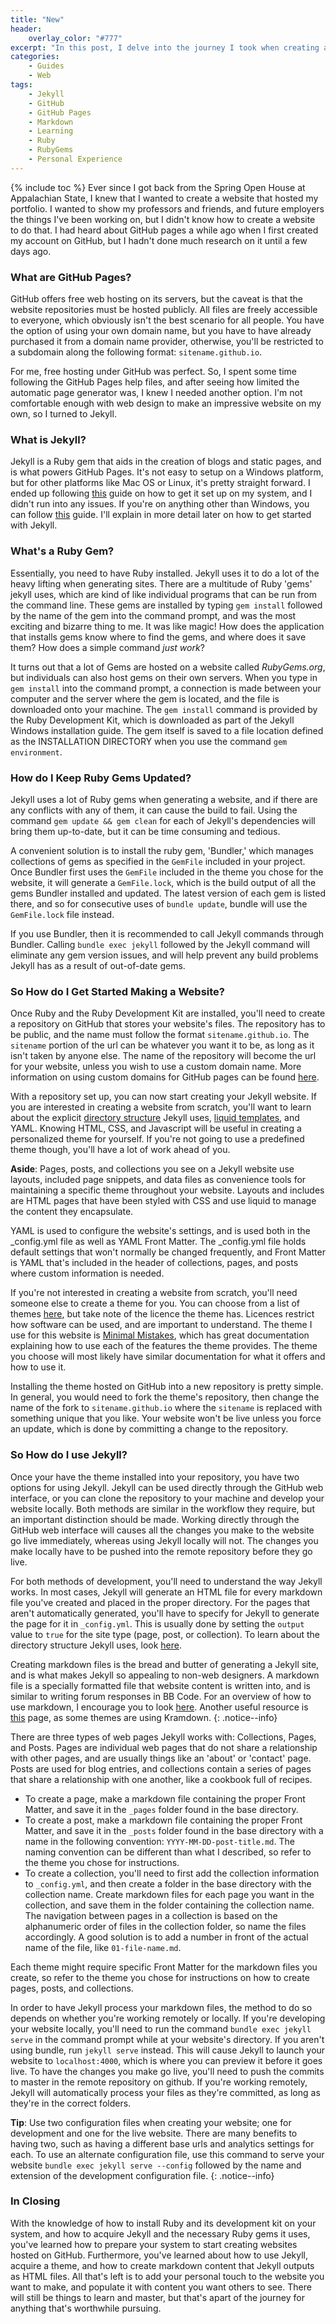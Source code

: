 ```yaml
---
title: "New"
header:
    overlay_color: "#777"
excerpt: "In this post, I delve into the journey I took when creating a personal website using jekyll and github. I discuss why I wanted to make a personal website, what my intentions are in having one, and how I went about creating it. Topics include github, markdown, jekyll, and ruby gems."
categories:
    - Guides
    - Web
tags:
    - Jekyll
    - GitHub
    - GitHub Pages
    - Markdown
    - Learning
    - Ruby
    - RubyGems
    - Personal Experience
---
```

{% include toc %}
Ever since I got back from the Spring Open House at Appalachian State, I knew that I wanted to create a website that hosted my portfolio. I wanted to show my professors and friends, and future employers the things I've been working on, but I didn't know how to create a website to do that. I had heard about GitHub pages a while ago when I first created my account on GitHub, but I hadn't done much research on it until a few days ago.

### What are GitHub Pages?
GitHub offers free web hosting on its servers, but the caveat is that the website repositories must be hosted publicly. All files are freely accessible to everyone, which obviously isn't the best scenario for all people. You have the option of using your own domain name, but you have to have already purchased it from a domain name provider, otherwise, you'll be restricted to a subdomain along the following format: `sitename.github.io`.

For me, free hosting under GitHub was perfect. So, I spent some time following the GitHub Pages help files, and after seeing how limited the automatic page generator was, I knew I needed another option. I'm not comfortable enough with web design to make an impressive website on my own, so I turned to Jekyll. 

### What is Jekyll?
Jekyll is a Ruby gem that aids in the creation of blogs and static pages, and is what powers GitHub Pages. It's not easy to setup on a Windows platform, but for other platforms like Mac OS or Linux, it's pretty straight forward. I ended up following [this](http://jekyll-windows.juthilo.com/) guide on how to get it set up on my system, and I didn't run into any issues. If you're on anything other than Windows, you can follow [this](https://jekyllrb.com/docs/installation/) guide. I'll explain in more detail later on how to get started with Jekyll.

### What's a Ruby Gem?
Essentially, you need to have Ruby installed. Jekyll uses it to do a lot of the heavy lifting when generating sites. There are a multitude of Ruby 'gems' jekyll uses, which are kind of like individual programs that can be run from the command line. These gems are installed by typing  `gem install` followed by the name of the gem into the command prompt, and was the most exciting and bizarre thing to me. It was like magic! How does the application that installs gems know where to find the gems, and where does it save them? How does a simple command *just work*?

It turns out that a lot of Gems are hosted on a website called _RubyGems.org_, but individuals can also host gems on their own servers. When you type in `gem install` into the command prompt, a connection is made between your computer and the server where the gem is located, and the file is downloaded onto your machine. The `gem install` command is provided by the Ruby Development Kit, which is downloaded as part of the Jekyll Windows installation guide. The gem itself is saved to a file location defined as the INSTALLATION DIRECTORY when you use the command `gem environment`.

### How do I Keep Ruby Gems Updated?
Jekyll uses a lot of Ruby gems when generating a website, and if there are any conflicts with any of them, it can cause the build to fail. Using the command `gem update && gem clean` for each of Jekyll's dependencies will bring them up-to-date, but it can be time consuming and tedious. 

A convenient solution is to install the ruby gem, 'Bundler,' which manages collections of gems as specified in the `GemFile` included in your project. Once Bundler first uses the `GemFile` included in the theme you chose for the website, it will generate a `GemFile.lock`, which is the build output of all the gems Bundler installed and updated. The latest version of each gem is listed there, and so for consecutive uses of `bundle update`, bundle will use the `GemFile.lock` file instead.

If you use Bundler, then it is recommended to call Jekyll commands through Bundler. Calling `bundle exec jekyll` followed by the Jekyll command will eliminate any gem version issues, and will help prevent any build problems Jekyll has as a result of out-of-date gems.

### So How do I Get Started Making a Website?
Once Ruby and the Ruby Development Kit are installed, you'll need to create a repository on GitHub that stores your website's files. The repository has to be public, and the name must  follow the format `sitename.github.io`. The `sitename` portion of the url can be whatever you want it to be, as long as it isn't taken by anyone else. The name of the repository will become the url for your website, unless you wish to use a custom domain name. More information on using custom domains for GitHub pages can be found [here](https://help.github.com/articles/using-a-custom-domain-with-github-pages/).

With a repository set up, you can now start creating your Jekyll website. If you are interested in creating a website from scratch, you'll want to learn about the explicit [directory structure](https://jekyllrb.com/docs/structure/) Jekyll uses, [liquid templates](https://jekyllrb.com/docs/templates/), and YAML. Knowing HTML, CSS, and Javascript will be useful in creating a personalized theme for yourself. If you're not going to use a  predefined theme though, you'll have a lot of work ahead of you.

<div class="notice--info">
<p>
<strong>Aside</strong>: Pages, posts, and collections you see on a Jekyll website use layouts, included page snippets, and data files as convenience tools for maintaining a specific theme throughout your website. Layouts and includes are HTML pages that have been styled with CSS and use liquid to manage the content they encapsulate. 
</p>
<p>
YAML is used to configure the website's settings, and is used both in the _config.yml file as well as YAML Front Matter. The _config.yml file holds default settings that won't normally be changed frequently, and Front Matter is YAML that's included in the header of collections, pages, and posts where custom information is needed.
</p>
</div>

If you're not interested in creating a website from scratch, you'll need someone else to create a theme for you. You can choose from a list of themes [here](https://github.com/jekyll/jekyll/wiki/themes), but take note of the licence the theme has. Licences restrict how software can be used, and are important to understand. The theme I use for this website is [Minimal  Mistakes](https://mmistakes.github.io/minimal-mistakes/), which has great documentation explaining how to use each of the features the theme provides. The theme you choose will most likely have similar documentation for what it offers and how to use it.

Installing the theme hosted on GitHub into a new repository is pretty simple. In general, you would need to fork the theme's repository, then change the name of the fork to `sitename.github.io` where the `sitename` is replaced with something unique that you like. Your website won't be live unless you force an update, which is done by committing a change to the repository.

### So How do I use Jekyll?
Once your have the theme installed into your repository, you have two options for using Jekyll. Jekyll can be used directly through the GitHub web interface, or you can clone the repository to your machine and develop your website locally. Both methods are similar in the workflow they require, but an important distinction should be made. Working directly through the GitHub web interface will causes all the changes you make to the website go live immediately, whereas using Jekyll locally will not. The changes you make locally have to be pushed into the remote repository before they go live.

For both methods of development, you'll need to understand the way Jekyll works. In most cases, Jekyll will generate an HTML file for every markdown file you've created and placed in the proper directory. For the pages that aren't automatically generated, you'll have to specify for Jekyll to generate the page for it in `_config.yml`. This is usually done by setting the `output` value to `true` for the site type (page, post, or collection). To learn about the directory structure Jekyll uses, look [here](https://jekyllrb.com/docs/structure/).

Creating markdown files is the bread and butter of generating a Jekyll site, and is what makes Jekyll so appealing to non-web designers. A markdown file is a specially formatted file that website content is written into, and is similar to writing forum responses in BB Code. For an overview of how to use markdown, I encourage you to look [here](https://github.com/adam-p/markdown-here/wiki/Markdown-Cheatsheet). Another useful resource is [this](http://kramdown.gettalong.org/quickref.html) page, as some themes are using Kramdown.
{: .notice--info}

There are three types of web pages Jekyll works with: Collections, Pages, and Posts. Pages are individual web pages that do not share a relationship with other pages, and are usually things like an 'about' or 'contact' page. Posts are used for blog entries, and collections contain a series of pages that share a relationship with one another, like a cookbook full of recipes.

* To create a page, make a markdown file containing the proper Front Matter, and save it in the `_pages` folder found in the base directory.
* To create a post, make a markdown file containing the proper Front Matter, and save it in the `_posts` folder found in the base directory with a name in the following convention: `YYYY-MM-DD-post-title.md`. The naming convention can be different than what I described, so refer to the theme you chose for instructions.
* To create a collection, you'll need to first add the collection information to `_config.yml`, and then create a folder in the base directory with the collection name. Create markdown files for each page you want in the collection, and save them in the folder containing the collection name. The navigation between pages in a collection is based on the alphanumeric order of files in the collection folder, so name the files accordingly. A good solution is to add a number in front of the actual name of the file, like `01-file-name.md`.

Each theme might require specific Front Matter for the markdown files you create, so refer to the theme you chose for instructions on how to create pages, posts, and collections.

In order to have Jekyll process your markdown files, the method to do so depends on whether you're working remotely or locally. If you're developing your website locally, you'll need to run the command `bundle exec jekyll serve` in the command prompt while at your website's directory. If you aren't using bundle, run `jekyll serve` instead. This will cause Jekyll to launch your website to `localhost:4000`, which is where you can preview it before it goes live. To have the changes you make go live, you'll need to push the commits to master in the remote repository on github. If you're working remotely, Jekyll will automatically process your files as they're committed, as long as they're in the correct folders.

**Tip**: Use two configuration files when creating your website; one for development and one for the live website. There are many benefits to having two, such as having a different base urls and analytics settings for each. To use an alternate configuration file, use this command to serve your website `bundle exec jekyll serve --config` followed by the name and extension of the development configuration file.
{: .notice--info}

### In Closing
With the knowledge of how to install Ruby and its development kit on your system, and how to acquire Jekyll and the necessary Ruby gems it uses, you've learned how to prepare your system to start creating websites hosted on GitHub. Furthermore, you've learned about how to use Jekyll, acquire a theme, and how to create markdown content that Jekyll outputs as HTML files. All that's left is to add your personal touch to the website you want to make, and populate it with content you want others to see. There will still be things to learn and master, but that's apart of the journey for anything that's worthwhile pursuing.